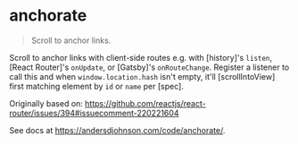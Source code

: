 # anchorate

> Scroll to anchor links.

Scroll to anchor links with client-side routes e.g. with [history]'s `listen`, [React Router]'s `onUpdate`, or [Gatsby]'s `onRouteChange`.
Register a listener to call this and when `window.location.hash` isn't empty,
it'll [scrollIntoView] first matching element by `id` or `name` per [spec].

Originally based on: https://github.com/reactjs/react-router/issues/394#issuecomment-220221604

See docs at https://andersdjohnson.com/code/anchorate/.
